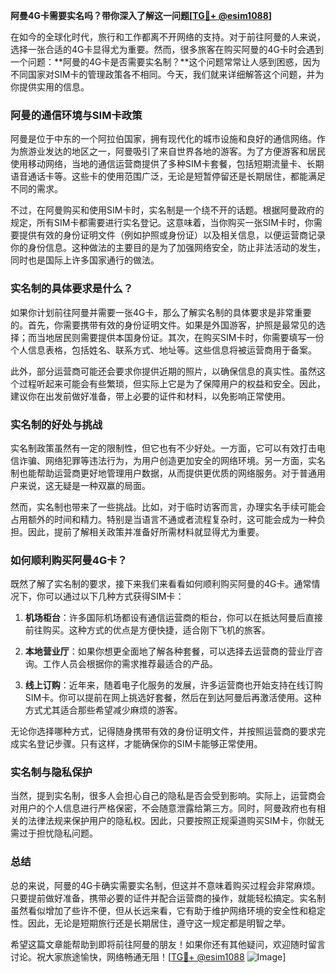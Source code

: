 **阿曼4G卡需要实名吗？带你深入了解这一问题[[TG💪+ @esim1088](https://t.me/s/esim1088)]**

在如今的全球化时代，旅行和工作都离不开网络的支持。对于前往阿曼的人来说，选择一张合适的4G卡显得尤为重要。然而，很多旅客在购买阿曼的4G卡时会遇到一个问题：**阿曼的4G卡是否需要实名制？**这个问题常常让人感到困惑，因为不同国家对SIM卡的管理政策各不相同。今天，我们就来详细解答这个问题，并为你提供实用的信息。

### 阿曼的通信环境与SIM卡政策

阿曼是位于中东的一个阿拉伯国家，拥有现代化的城市设施和良好的通信网络。作为旅游业发达的地区之一，阿曼吸引了来自世界各地的游客。为了方便游客和居民使用移动网络，当地的通信运营商提供了多种SIM卡套餐，包括短期流量卡、长期语音通话卡等。这些卡的使用范围广泛，无论是短暂停留还是长期居住，都能满足不同的需求。

不过，在阿曼购买和使用SIM卡时，实名制是一个绕不开的话题。根据阿曼政府的规定，所有SIM卡都需要进行实名登记。这意味着，当你购买一张SIM卡时，你需要提供有效的身份证明文件（例如护照或身份证）以及相关信息，以便运营商记录你的身份信息。这种做法的主要目的是为了加强网络安全，防止非法活动的发生，同时也是国际上许多国家通行的做法。

### 实名制的具体要求是什么？

如果你计划前往阿曼并需要一张4G卡，那么了解实名制的具体要求是非常重要的。首先，你需要携带有效的身份证明文件。如果是外国游客，护照是最常见的选择；而当地居民则需要提供本国身份证。其次，在购买SIM卡时，你需要填写一份个人信息表格，包括姓名、联系方式、地址等。这些信息将被运营商用于备案。

此外，部分运营商可能还会要求你提供近期的照片，以确保信息的真实性。虽然这个过程听起来可能会有些繁琐，但实际上它是为了保障用户的权益和安全。因此，建议你在出发前做好准备，带上必要的证件和材料，以免影响正常使用。

### 实名制的好处与挑战

实名制政策虽然有一定的限制性，但它也有不少好处。一方面，它可以有效打击电信诈骗、网络犯罪等违法行为，为用户创造更加安全的网络环境。另一方面，实名制也能帮助运营商更好地管理用户数据，从而提供更优质的网络服务。对于普通用户来说，这无疑是一种双赢的局面。

然而，实名制也带来了一些挑战。比如，对于临时访客而言，办理实名手续可能会占用额外的时间和精力。特别是当语言不通或者流程复杂时，这可能会成为一种负担。因此，提前了解相关政策并准备好所需材料就显得尤为重要。

### 如何顺利购买阿曼4G卡？

既然了解了实名制的要求，接下来我们来看看如何顺利购买阿曼的4G卡。通常情况下，你可以通过以下几种方式获得SIM卡：

1. **机场柜台**：许多国际机场都设有通信运营商的柜台，你可以在抵达阿曼后直接前往购买。这种方式的优点是方便快捷，适合刚下飞机的旅客。
   
2. **本地营业厅**：如果你想更全面地了解各种套餐，可以选择去运营商的营业厅咨询。工作人员会根据你的需求推荐最适合的产品。

3. **线上订购**：近年来，随着电子化服务的发展，许多运营商也开始支持在线订购SIM卡。你可以提前在网上挑选好套餐，然后在到达阿曼后再激活使用。这种方式尤其适合那些希望减少麻烦的游客。

无论你选择哪种方式，记得随身携带有效的身份证明文件，并按照运营商的要求完成实名登记步骤。只有这样，才能确保你的SIM卡能够正常使用。

### 实名制与隐私保护

当然，提到实名制，很多人会担心自己的隐私是否会受到影响。实际上，运营商会对用户的个人信息进行严格保密，不会随意泄露给第三方。同时，阿曼政府也有相关的法律法规来保护用户的隐私权。因此，只要按照正规渠道购买SIM卡，你就无需过于担忧隐私问题。

### 总结

总的来说，阿曼的4G卡确实需要实名制，但这并不意味着购买过程会非常麻烦。只要提前做好准备，携带必要的证件并配合运营商的操作，就能轻松搞定。实名制虽然看似增加了些许不便，但从长远来看，它有助于维护网络环境的安全性和稳定性。因此，无论是短期旅行还是长期居住，遵守这一规定都是明智之举。

希望这篇文章能帮助到即将前往阿曼的朋友！如果你还有其他疑问，欢迎随时留言讨论。祝大家旅途愉快，网络畅通无阻！[[TG💪+ @esim1088](https://t.me/s/esim1088) ![Image](https://i.postimg.cc/4NQfJmqS/Snipaste-2025-05-13-00-14-12.png)]